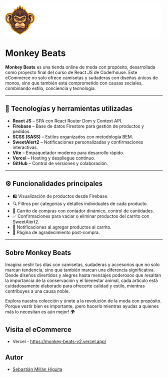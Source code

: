 
![Logo](https://raw.githubusercontent.com/SebastianMillan02/monkey-beats/main/images/Monkey-Beats-Logo-Horizontal.png)


# Monkey Beats

**Monkey Beats** es una tienda online de moda con propósito, desarrollada como proyecto final del curso de React JS de Coderhouse. Este eCommerce no solo ofrece camisetas y sudaderas con diseños únicos de monos, sino que también está comprometido con causas sociales, combinando estilo, conciencia y tecnología.

---

## 🚀 Tecnologías y herramientas utilizadas

- **React JS** – SPA con React Router Dom y Context API.
- **Firebase** – Base de datos Firestore para gestión de productos y pedidos.
- **SCSS (SASS)** – Estilos organizados con metodología BEM.
- **SweetAlert2** – Notificaciones personalizadas y confirmaciones interactivas.
- **Vite** – Empaquetador moderno para desarrollo rápido.
- **Vercel** – Hosting y despliegue continuo.
- **GitHub** – Control de versiones y colaboración.

---

## ⚙️ Funcionalidades principales

- 🛍️ Visualización de productos desde Firebase.
- 🔍 Filtros por categorías y detalles individuales de cada producto.
- 🛒 Carrito de compras con contador dinámico, control de cantidades.
- ✅ Confirmaciones para vaciar o eliminar productos del carrito con SweetAlert2.
- 💬 Notificaciones al agregar productos al carrito.
- 🎉 Página de agradecimiento post-compra.

---

## Sobre Monkey Beats

Imagina vestir tus días con camisetas, sudaderas y accesorios que no solo marcan tendencia, sino que también marcan una diferencia significativa. Desde diseños divertidos y alegres hasta mensajes poderosos que resaltan la importancia de la conservación y el bienestar animal, cada artículo está cuidadosamente elaborado para ofrecerte calidad y estilo, mientras contribuyes a una causa noble.

Explora nuestra colección y únete a la revolución de la moda con propósito. Porque vestir bien es importante, ¡pero hacerlo mientras ayudas a quienes más lo necesitan es aún mejor! 🌍


## Visita el eCommerce

- Vercel - https://monkey-beats-v2.vercel.app/


## Autor

- [Sebastián Millán Higuita](https://github.com/SebastianMillan02)